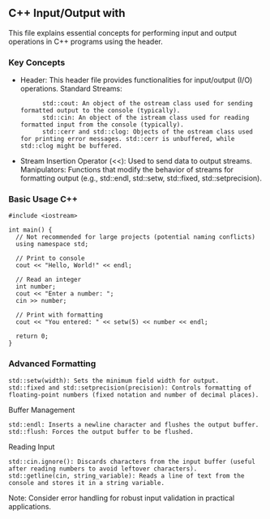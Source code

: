 ## C++ Input/Output with <iostream>

This file explains essential concepts for performing input and output operations in C++ programs using the <iostream> header.
### Key Concepts
* <iostream> Header: This header file provides functionalities for input/output (I/O) operations.
    Standard Streams:
  ```
        std::cout: An object of the ostream class used for sending formatted output to the console (typically).
        std::cin: An object of the istream class used for reading formatted input from the console (typically).
        std::cerr and std::clog: Objects of the ostream class used for printing error messages. std::cerr is unbuffered, while std::clog might be buffered.
  ```
* Stream Insertion Operator (<<): Used to send data to output streams.
    Manipulators: Functions that modify the behavior of streams for formatting output (e.g., std::endl, std::setw, std::fixed, std::setprecision).

### Basic Usage C++
```
#include <iostream>

int main() {
  // Not recommended for large projects (potential naming conflicts)
  using namespace std;

  // Print to console
  cout << "Hello, World!" << endl;

  // Read an integer
  int number;
  cout << "Enter a number: ";
  cin >> number;

  // Print with formatting
  cout << "You entered: " << setw(5) << number << endl;

  return 0;
}
```
### Advanced Formatting

    std::setw(width): Sets the minimum field width for output.
    std::fixed and std::setprecision(precision): Controls formatting of floating-point numbers (fixed notation and number of decimal places).

Buffer Management

    std::endl: Inserts a newline character and flushes the output buffer.
    std::flush: Forces the output buffer to be flushed.

Reading Input

    std::cin.ignore(): Discards characters from the input buffer (useful after reading numbers to avoid leftover characters).
    std::getline(cin, string_variable): Reads a line of text from the console and stores it in a string variable.

Note: Consider error handling for robust input validation in practical applications.
